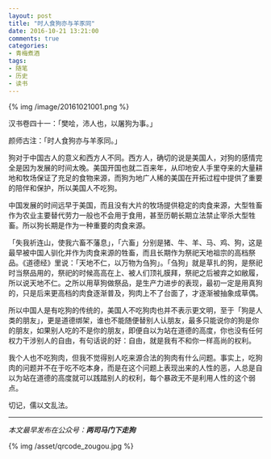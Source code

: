 ```yaml
---
layout: post
title: "时人食狗亦与羊豕同"
date: 2016-10-21 13:21:00
comments: true
categories:
- 青梅煮酒
tags:
- 随笔
- 历史
- 读书
---
```


{% img /image/20161021001.png %}

汉书卷四十一：「樊哙，沛人也，以屠狗为事。」

颜师古注：「时人食狗亦与羊豕同。」

狗对于中国古人的意义和西方人不同。西方人，确切的说是美国人，对狗的感情完全是因为发展的时间太晚。美国开国也就二百来年，从印地安人手里夺来的大量耕地和牧场保证了充足的食物来源，而狗为地广人稀的美国在开拓过程中提供了重要的陪伴和保护，所以美国人不吃狗。

中国发展的时间远早于美国，而且没有大片的牧场提供稳定的肉食来源，大型牲畜作为农业主要替代劳力一般也不会用于食用，甚至历朝长期立法禁止宰杀大型牲畜。所以狗长期是作为一种重要的肉食来源。

「失我祈连山，使我六畜不藩息」，「六畜」分别是猪、牛、羊、马、鸡、狗，这是最早被中国人驯化并作为肉食来源的牲畜，而且长期作为祭祀天地祖宗的高档祭品。《道德经》里说：「天地不仁，以万物为刍狗」。「刍狗」就是草扎的狗，是祭祀时当祭品用的，祭祀的时候高高在上、被人们顶礼膜拜，祭祀之后被弃之如敝履，所以说天地不仁。之所以用草狗做祭品，是生产力进步的表现，最初一定是用真狗的，只是后来更高档的肉食逐渐普及，狗肉上不了台面了，才逐渐被抽象成草偶。

所以中国人是有吃狗的传统的，美国人不吃狗肉也并不表示更文明，至于「狗是人类的朋友」，更是道德绑架，谁也不能随便替别人认朋友，最多只能说你的狗是你的朋友，如果别人吃的不是你的朋友，即便自以为站在道德的高度，你也没有任何权力干涉别人的自由，有句话说的好：自由，就是我有不和你一样高尚的权利。

我个人也不吃狗肉，但我不觉得别人吃来源合法的狗肉有什么问题。事实上，吃狗肉的问题并不在于吃不吃本身，而是在这个问题上表现出来的人性的恶，人总是自以为站在道德的高度就可以践踏别人的权利，每个暴政无不是利用人性的这个弱点。

切记，儒以文乱法。

<hr>

*本文最早发布在公众号：__两司马门下走狗__*

{% img /asset/qrcode_zougou.jpg %}
